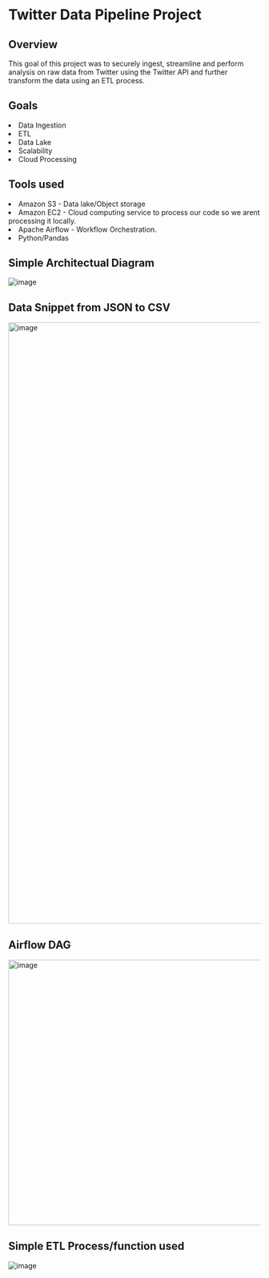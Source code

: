 # Twitter Data Pipeline Project

## Overview
This goal of this project was to securely ingest, streamline and perform analysis on raw data from Twitter using the Twitter API and further transform the data using an ETL process.

## Goals
<li>Data Ingestion</li>
<li>ETL</li>
<li>Data Lake</li>
<li>Scalability</li>
<li>Cloud Processing</li>

## Tools used
<li>Amazon S3 - Data lake/Object storage</li>
<li>Amazon EC2  - Cloud computing service to process our code so we arent processing it locally.</li>
<li>Apache Airflow - Workflow Orchestration.</li>
<li>Python/Pandas</li>

## Simple Architectual Diagram
![image](https://github.com/claydoers/de-twitter-analysis-project/assets/109707159/1f721c81-d340-4cef-abe0-55700c172bcb)

## Data Snippet from JSON to CSV
<img width="1200" alt="image" src="https://github.com/claydoers/de-twitter-analysis-project/assets/109707159/0c37e4df-0e1d-4112-adb5-e9948ebb4425">

## Airflow DAG
<img width="530" alt="image" src="https://github.com/claydoers/de-twitter-analysis-project/assets/109707159/f72de77f-a4ac-4de7-82d1-9c2f34cba812">

## Simple ETL Process/function used
![image](https://github.com/claydoers/de-twitter-analysis-project/assets/109707159/faae2cd8-f53d-4bfc-b8ff-a89d5e120f5d)





